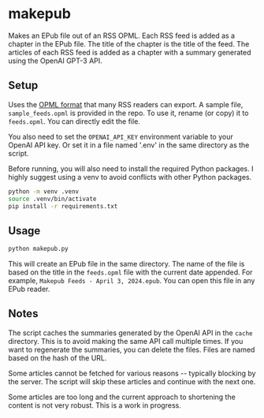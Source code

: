 # makepub

Makes an EPub file out of an RSS OPML. Each RSS feed is added as a chapter in the EPub file. The title of the chapter is the title of the feed. The articles of each RSS feed is added as a chapter with a summary generated using the OpenAI GPT-3 API.

## Setup

Uses the [OPML format](https://en.wikipedia.org/wiki/OPML) that many RSS readers can export. A sample file, `sample_feeds.opml` is provided in the repo. To use it, rename (or copy) it to `feeds.opml`. You can directly edit the file.

You also need to set the `OPENAI_API_KEY` environment variable to your OpenAI API key. Or set it in a file named '.env' in the same directory as the script.

Before running, you will also need to install the required Python packages. I highly suggest using a venv to avoid conflicts with other Python packages.

```bash
python -m venv .venv
source .venv/bin/activate
pip install -r requirements.txt
```

## Usage

```bash
python makepub.py
```

This will create an EPub file in the same directory. The name of the file is based on the title in the `feeds.opml` file with the current date appended. For example, `Makepub Feeds - April 3, 2024.epub`. You can open this file in any EPub reader.

## Notes

The script caches the summaries generated by the OpenAI API in the `cache` directory. This is to avoid making the same API call multiple times. If you want to regenerate the summaries, you can delete the files. Files are named based on the hash of the URL.

Some articles cannot be fetched for various reasons -- typically blocking by the server. The script will skip these articles and continue with the next one.

Some articles are too long and the current approach to shortening the content is not very robust. This is a work in progress.
